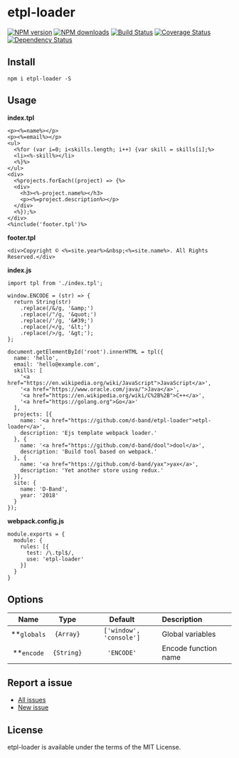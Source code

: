 etpl-loader
===========

[![NPM version](https://img.shields.io/npm/v/etpl-loader.svg)](https://www.npmjs.com/package/etpl-loader)
[![NPM downloads](https://img.shields.io/npm/dm/etpl-loader.svg)](https://www.npmjs.com/package/etpl-loader)
[![Build Status](https://travis-ci.org/d-band/etpl-loader.svg?branch=master)](https://travis-ci.org/d-band/etpl-loader)
[![Coverage Status](https://coveralls.io/repos/github/d-band/etpl-loader/badge.svg?branch=master)](https://coveralls.io/github/d-band/etpl-loader?branch=master)
[![Dependency Status](https://david-dm.org/d-band/etpl-loader.svg)](https://david-dm.org/d-band/etpl-loader)

## Install

```
npm i etpl-loader -S
```

## Usage

**index.tpl**
```
<p><%=name%></p>
<p><%=email%></p>
<ul>
  <%for (var i=0; i<skills.length; i++) {var skill = skills[i];%>
  <li><%-skill%></li>
  <%}%>
</ul>
<div>
  <%projects.forEach((project) => {%>
  <div>
    <h3><%-project.name%></h3>
    <p><%=project.description%></p>
  </div>
  <%});%>
</div>
<%include('footer.tpl')%>
```

**footer.tpl**
```
<div>Copyright © <%=site.year%>&nbsp;<%=site.name%>. All Rights Reserved.</div>
```

**index.js**
```
import tpl from './index.tpl';

window.ENCODE = (str) => {
  return String(str)
    .replace(/&/g, '&amp;')
    .replace(/"/g, '&quot;')
    .replace(/'/g, '&#39;')
    .replace(/</g, '&lt;')
    .replace(/>/g, '&gt;');
};

document.getElementById('root').innerHTML = tpl({
  name: 'hello',
  email: 'hello@example.com',
  skills: [
    '<a href="https://en.wikipedia.org/wiki/JavaScript">JavaScript</a>',
    '<a href="https://www.oracle.com/java/">Java</a>',
    '<a href="https://en.wikipedia.org/wiki/C%2B%2B">C++</a>',
    '<a href="https://golang.org">Go</a>'
  ],
  projects: [{
    name: '<a href="https://github.com/d-band/etpl-loader">etpl-loader</a>',
    description: 'Ejs template webpack loader.'
  }, {
    name: '<a href="https://github.com/d-band/dool">dool</a>',
    description: 'Build tool based on webpack.'
  }, {
    name: '<a href="https://github.com/d-band/yax">yax</a>',
    description: 'Yet another store using redux.'
  }],
  site: {
    name: 'D-Band',
    year: '2018'
  }
});
```

**webpack.config.js**
```
module.exports = {
  module: {
    rules: [{
      test: /\.tpl$/,
      use: 'etpl-loader'
    }]
  }
}
```

## Options

|Name|Type|Default|Description|
|:--:|:--:|:-----:|:----------|
|**`globals`|`{Array}`|`['window', 'console']`|Global variables|
|**`encode`|`{String}`|`'ENCODE'`|Encode function name|

## Report a issue

* [All issues](https://github.com/d-band/etpl-loader/issues)
* [New issue](https://github.com/d-band/etpl-loader/issues/new)

## License

etpl-loader is available under the terms of the MIT License.
